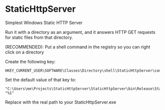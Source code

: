 # StaticHttpServer
Simplest Windows Static HTTP Server

Run it with a directory as an argument, and it answers HTTP GET requests for static files from that directory.

(RECOMMENDED):
Put a shell command in the registry so you can right click on a directory

Create the following key:

    HKEY_CURRENT_USER\SOFTWARE\Classes\Directory\shell\StaticHttpServer\command

Set the default value of that key to:
    
    "C:\Users\me\Projects\StaticHttpServer\StaticHttpServer\bin\Release\StaticHttpServer.exe" "%1"

Replace with the real path to your StaticHttpServer.exe
